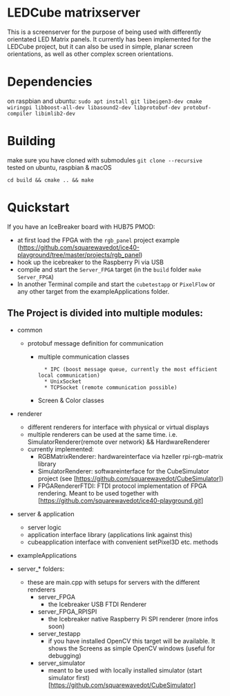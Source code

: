 # LEDCube matrixserver

This is a screenserver for the purpose of being used with differently orientated LED Matrix panels. 
It currently has been implemented for the LEDCube project, but it can also be used in simple, 
planar screen orientations, as well as other complex screen orientations.  

# Dependencies

on raspbian and ubuntu:
`sudo apt install git libeigen3-dev cmake wiringpi libboost-all-dev libasound2-dev libprotobuf-dev protobuf-compiler libimlib2-dev`

# Building

make sure you have cloned with submodules `git clone --recursive`  
tested on ubuntu, raspbian & macOS

`cd build && cmake .. && make`

# Quickstart

If you have an IceBreaker board with HUB75 PMOD:  
* at first load the FPGA with the `rgb_panel` project example (https://github.com/squarewavedot/ice40-playground/tree/master/projects/rgb_panel)   
* hook up the icebreaker to the Raspberry Pi via USB
* compile and start the `Server_FPGA` target (in the `build` folder `make Server_FPGA`)
* In another Terminal compile and start the `cubetestapp` or `PixelFlow` or any other target from the exampleApplications folder.


## The Project is divided into multiple modules:

* common

	* protobuf message definition for communication
        * multiple communication classes
	
                * IPC (boost message queue, currently the most efficient local communication)
                * UnixSocket
                * TCPSocket (remote communication possible)
        * Screen & Color classes

* renderer
	* different renderers for interface with physical or virtual displays
	* multiple renderers can be used at the same time. i.e. SimulatorRenderer(remote over network) && HardwareRenderer
	* currently implemented:
		* RGBMatrixRenderer: hardwareinterface via hzeller rpi-rgb-matrix library
		* SimulatorRenderer: softwareinterface for the CubeSimulator project (see [https://github.com/squarewavedot/CubeSimulator])
		* FPGARendererFTDI: FTDI protocol implementation of FPGA rendering. Meant to be used together with [https://github.com/squarewavedot/ice40-playground.git]
* server & application
	* server logic
	* application interface library (applications link against this)
	* cubeapplication interface with convenient setPixel3D etc. methods

* exampleApplications

* server_* folders:
	* these are main.cpp with setups for servers with the different renderers
	    * server_FPGA
	        * the Icebreaker USB FTDI Renderer
	    * server_FPGA_RPISPI
	        * the Icebreaker native Raspberry Pi SPI renderer (more infos soon)
		* server_testapp
			* if you have installed OpenCV this target will be available. It shows the Screens as simple OpenCV windows (useful for debugging)
		* server_simulator
			* meant to be used with locally installed simulator (start simulator first)  [https://github.com/squarewavedot/CubeSimulator]

